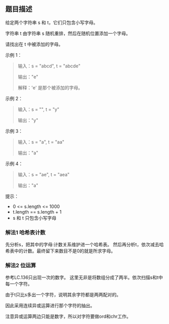 ## 题目描述
给定两个字符串 s 和 t，它们只包含小写字母。

字符串 t 由字符串 s 随机重排，然后在随机位置添加一个字母。

请找出在 t 中被添加的字母。

示例 1：
>输入：s = "abcd", t = "abcde"
>
>输出："e"
>
>解释：'e' 是那个被添加的字母。

示例 2：
>输入：s = "", t = "y"
>
>输出："y"

示例 3：
>输入：s = "a", t = "aa"
>
>输出："a"

示例 4：
>输入：s = "ae", t = "aea"
>
>输出："a"

提示：
- 0 <= s.length <= 1000
- t.length == s.length + 1
- s 和 t 只包含小写字母

### 解法1 哈希表计数
先分析s，把其中的字母:计数关系维护进一个哈希表。
然后再分析t，依次减去哈希表中的计数。最终留下来数目不是0的就是所求字母。

### 解法2 位运算
参考LC.136只出现一次的数字。
这里无非是将数组分成了两半。依次扫描s和t中每一个字符。

由于t只比s多出一个字符，说明其余字符都是两两配对的。

因此采用连续异或运算进行那个字符的抽出。

注意异或运算两边只能是数字，所以对字符要做ord和chr工作。